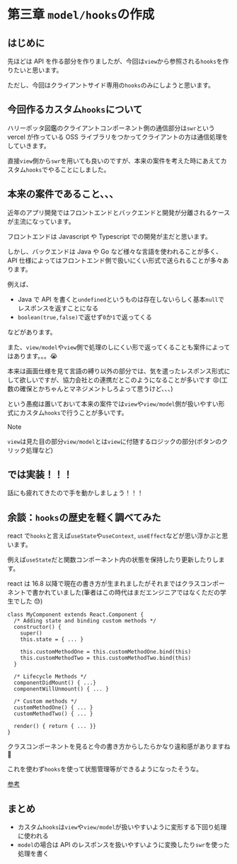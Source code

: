 # 第三章 `model/hooks`の作成

## はじめに

先ほどは API を作る部分を作りましたが、今回は`view`から参照される`hooks`を作りたいと思います。

ただし、今回はクライアントサイド専用の`hooks`のみにしようと思います。

## 今回作るカスタム`hooks`について

ハリーポッタ図鑑のクライアントコンポーネント側の通信部分は`swr`という vercel が作っている OSS ライブラリをつかってクライアントの方は通信処理をしていきます。

直接`view`側から`swr`を用いても良いのですが、本来の案件を考えた時にあえてカスタム`hooks`でやることにしました。

## 本来の案件であること、、、

近年のアプリ開発ではフロントエンドとバックエンドと開発が分離されるケースが主流になっています。

フロントエンドは Javascript や Typescript での開発が主だと思います。

しかし、バックエンドは Java や Go など様々な言語を使われることが多く、API 仕様によってはフロントエンド側で扱いにくい形式で送られることが多々あります。

例えば、

- Java で API を書くと`undefined`というものは存在しないらしく基本`null`でレスポンスを返すことになる
- `boolean(true,false)`で返せず`0`か`1`で返ってくる

などがあります。

また、`view/model`や`view`側で処理のしにくい形で返ってくることも案件によってはあります。。。😭

本来は画面仕様を見て言語の縛り以外の部分では、気を遣ったレスポンス形式にして欲しいですが、協力会社との連携だとこのようになることが多いです 😡(工数の確保とかちゃんとマネジメントしろよって思うけど、、、)

という愚痴は置いておいて本来の案件では`view`や`view/model`側が扱いやすい形式にカスタム`hooks`で行うことが多いです。

> [!NOTE]
> `view`は見た目の部分`view/model`とは`view`に付随するロジックの部分(ボタンのクリック処理など)

## では実装！！！

話にも疲れてきたので手を動かしましょう！！！

## 余談：`hooks`の歴史を軽く調べてみた

react で`hooks`と言えば`useState`や`useContext`,
`useEffect`などが思い浮かぶと思います。

例えば`useState`だと関数コンポーネント内の状態を保持したり更新したりします。

react は 16.8 以降で現在の書き方が生まれましたがそれまではクラスコンポーネントで書かれていました(筆者はこの時代はまだエンジニアではなくただの学生でした 😓)

```tsx
class MyComponent extends React.Component {
  /* Adding state and binding custom methods */
  constructor() {
    super()
    this.state = { ... }

    this.customMethodOne = this.customMethodOne.bind(this)
    this.customMethodTwo = this.customMethodTwo.bind(this)
  }

  /* Lifecycle Methods */
  componentDidMount() { ...}
  componentWillUnmount() { ... }

  /* Custom methods */
  customMethodOne() { ... }
  customMethodTwo() { ... }

  render() { return { ... }}
}
```

クラスコンポーネントを見ると今の書き方からしたらかなり違和感がありますね 🤪

これを使わず`hooks`を使って状態管理等ができるようになったそうな。

[参考](https://zenn.dev/morinokami/books/learning-patterns-1/viewer/hooks-pattern)

## まとめ

- カスタム`hooks`は`view`や`view/model`が扱いやすいように変形する下回り処理に使われる
- `model`の場合は API のレスポンスを扱いやすいように変換したり`swr`を使った処理を書く
